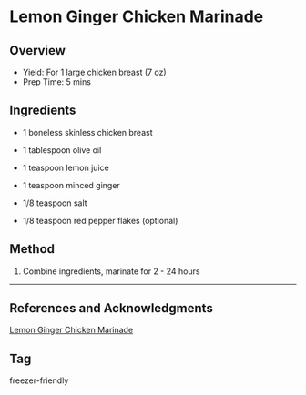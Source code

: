 # Lemon Ginger Chicken Marinade

## Overview

- Yield: For 1 large chicken breast (7 oz)
- Prep Time: 5 mins

## Ingredients

- 1 boneless skinless chicken breast

- 1 tablespoon olive oil

- 1 teaspoon lemon juice

- 1 teaspoon minced ginger

- 1/8 teaspoon salt

- 1/8 teaspoon red pepper flakes (optional)

## Method

1. Combine ingredients, marinate for 2 - 24 hours
---

## References and Acknowledgments

[Lemon Ginger Chicken Marinade](https://sweetpeasandsaffron.com/7-chicken-marinade-recipes-freezer-friendly/#wprm-recipe-container-18563)

## Tag
freezer-friendly
